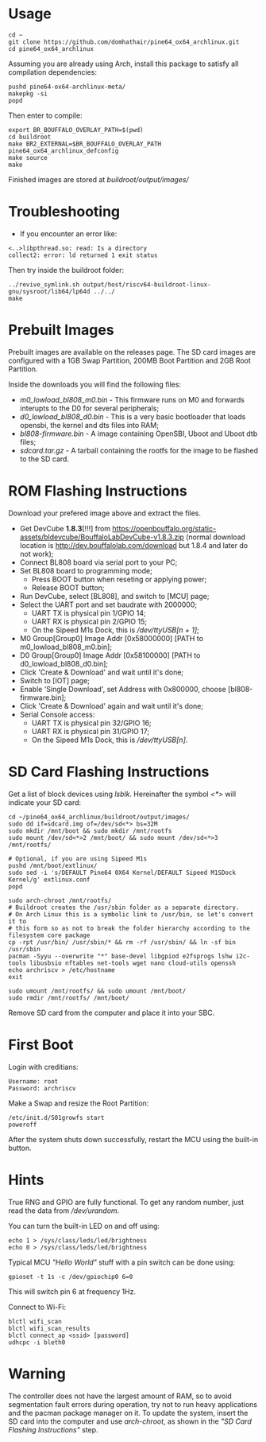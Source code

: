 # Usage
```
cd ~
git clone https://github.com/domhathair/pine64_ox64_archlinux.git
cd pine64_ox64_archlinux
```
Assuming you are already using Arch, install this package to satisfy all compilation dependencies:
```
pushd pine64-ox64-archlinux-meta/
makepkg -si
popd
```
Then enter to compile:
```
export BR_BOUFFALO_OVERLAY_PATH=$(pwd)
cd buildroot
make BR2_EXTERNAL=$BR_BOUFFALO_OVERLAY_PATH pine64_ox64_archlinux_defconfig
make source
make
```
Finished images are stored at _buildroot/output/images/_

# Troubleshooting

- If you encounter an error like:
```
<..>libpthread.so: read: Is a directory
collect2: error: ld returned 1 exit status
```
Then try inside the buildroot folder:
```
../revive_symlink.sh output/host/riscv64-buildroot-linux-gnu/sysroot/lib64/lp64d ../../
make
```

# Prebuilt Images

Prebuilt images are available on the releases page. The SD card images are configured with a 1GB Swap Partition, 200MB Boot Partition and 2GB Root Partition.

Inside the downloads you will find the following files:
- _m0_lowload_bl808_m0.bin_ - This firmware runs on M0 and forwards interupts to the D0 for several peripherals;
- _d0_lowload_bl808_d0.bin_ - This is a very basic bootloader that loads opensbi, the kernel and dts files into RAM;
- _bl808-firmware.bin_ - A image containing OpenSBI, Uboot and Uboot dtb files; 
- _sdcard.tar.gz_ - A tarball containing the rootfs for the image to be flashed to the SD card.

# ROM Flashing Instructions

Download your prefered image above and extract the files.

- Get DevCube **1.8.3**[!!!] from https://openbouffalo.org/static-assets/bldevcube/BouffaloLabDevCube-v1.8.3.zip (normal download location is http://dev.bouffalolab.com/download but 1.8.4 and later do not work);
- Connect BL808 board via serial port to your PC;
- Set BL808 board to programming mode;
    + Press BOOT button when reseting or applying power;
    + Release BOOT button;
- Run DevCube, select [BL808], and switch to [MCU] page;
- Select the UART port and set baudrate with 2000000;
    + UART TX is physical pin 1/GPIO 14;
    + UART RX is physical pin 2/GPIO 15;
    + On the Sipeed M1s Dock, this is _/dev/ttyUSB[n + 1]_;
- M0 Group[Group0] Image Addr [0x58000000] [PATH to m0_lowload_bl808_m0.bin];
- D0 Group[Group0] Image Addr [0x58100000] [PATH to d0_lowload_bl808_d0.bin];
- Click 'Create & Download' and wait until it's done;
- Switch to [IOT] page;
- Enable 'Single Download', set Address with 0x800000, choose [bl808-firmware.bin];
- Click 'Create & Download' again and wait until it's done;
- Serial Console access:
    + UART TX is physical pin 32/GPIO 16;
    + UART RX is physical pin 31/GPIO 17;
    + On the Sipeed M1s Dock, this is _/dev/ttyUSB[n]_.

 # SD Card Flashing Instructions

Get a list of block devices using _lsblk_. Hereinafter the symbol *<\*>* will indicate your SD card:
```
cd ~/pine64_ox64_archlinux/buildroot/output/images/
sudo dd if=sdcard.img of=/dev/sd<*> bs=32M
sudo mkdir /mnt/boot && sudo mkdir /mnt/rootfs
sudo mount /dev/sd<*>2 /mnt/boot/ && sudo mount /dev/sd<*>3 /mnt/rootfs/

# Optional, if you are using Sipeed M1s
pushd /mnt/boot/extlinux/
sudo sed -i 's/DEFAULT Pine64 0X64 Kernel/DEFAULT Sipeed M1SDock Kernel/g' extlinux.conf
popd

sudo arch-chroot /mnt/rootfs/
# Buildroot creates the /usr/sbin folder as a separate directory.
# On Arch Linux this is a symbolic link to /usr/bin, so let's convert it to
# this form so as not to break the folder hierarchy according to the filesystem core package
cp -rpt /usr/bin/ /usr/sbin/* && rm -rf /usr/sbin/ && ln -sf bin /usr/sbin
pacman -Syyu --overwrite "*" base-devel libgpiod e2fsprogs lshw i2c-tools libusbsio nftables net-tools wget nano cloud-utils openssh
echo archriscv > /etc/hostname
exit

sudo umount /mnt/rootfs/ && sudo umount /mnt/boot/
sudo rmdir /mnt/rootfs/ /mnt/boot/
```
Remove SD card from the computer and place it into your SBC.

# First Boot

Login with creditians:
```
Username: root
Password: archriscv
```

Make a Swap and resize the Root Partition:
```
/etc/init.d/S01growfs start
poweroff
```
After the system shuts down successfully, restart the MCU using the built-in button.

# Hints

True RNG and GPIO are fully functional. 
To get any random number, just read the data from _/dev/urandom_.

You can turn the built-in LED on and off using:
```
echo 1 > /sys/class/leds/led/brightness 
echo 0 > /sys/class/leds/led/brightness
```

Typical MCU _"Hello World"_ stuff with a pin switch can be done using:
```
gpioset -t 1s -c /dev/gpiochip0 6=0
```
This will switch pin 6 at frequency 1Hz.

Connect to Wi-Fi:
```
blctl wifi_scan
blctl wifi_scan_results
blctl connect_ap <ssid> [password]
udhcpc -i bleth0
```

# Warning

The controller does not have the largest amount of RAM, so to avoid segmentation fault errors during operation, try not to run heavy applications and the pacman package manager on it. To update the system, insert the SD card into the computer and use _arch-chroot_, as shown in the _"SD Card Flashing Instructions"_ step.
